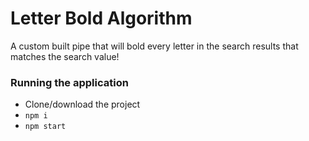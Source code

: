 # Letter Bold Algorithm
A custom built pipe that will bold every letter in the search results that matches the search value!

### Running the application
* Clone/download the project
* `npm i`
* `npm start`
